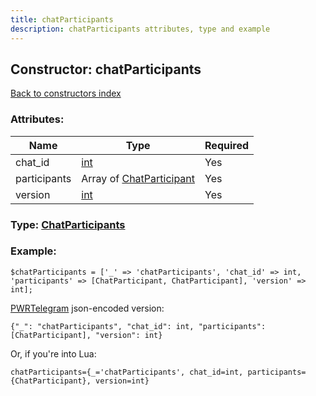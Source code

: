 ```yaml
---
title: chatParticipants
description: chatParticipants attributes, type and example
---
```

## Constructor: chatParticipants  
[Back to constructors index](index.md)



### Attributes:

| Name     |    Type       | Required |
|----------|---------------|----------|
|chat\_id|[int](../types/int.md) | Yes|
|participants|Array of [ChatParticipant](../types/ChatParticipant.md) | Yes|
|version|[int](../types/int.md) | Yes|



### Type: [ChatParticipants](../types/ChatParticipants.md)


### Example:

```
$chatParticipants = ['_' => 'chatParticipants', 'chat_id' => int, 'participants' => [ChatParticipant, ChatParticipant], 'version' => int];
```  

[PWRTelegram](https://pwrtelegram.xyz) json-encoded version:

```
{"_": "chatParticipants", "chat_id": int, "participants": [ChatParticipant], "version": int}
```


Or, if you're into Lua:  


```
chatParticipants={_='chatParticipants', chat_id=int, participants={ChatParticipant}, version=int}

```


